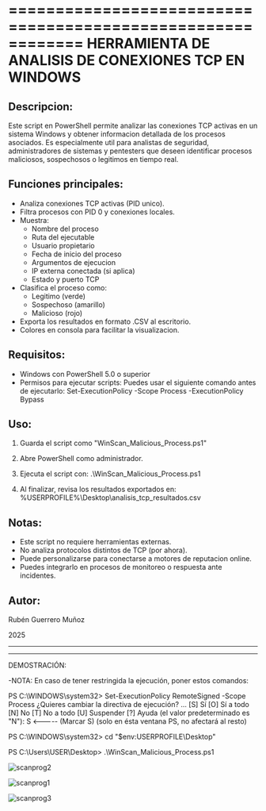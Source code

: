 ============================================================
 HERRAMIENTA DE ANALISIS DE CONEXIONES TCP EN WINDOWS
============================================================

Descripcion:
------------
Este script en PowerShell permite analizar las conexiones TCP activas en un sistema Windows y obtener informacion detallada de los procesos asociados.
Es especialmente util para analistas de seguridad, administradores de sistemas y pentesters que deseen identificar procesos maliciosos, sospechosos o legitimos en tiempo real.

Funciones principales:
----------------------
- Analiza conexiones TCP activas (PID unico).
- Filtra procesos con PID 0 y conexiones locales.
- Muestra:
   * Nombre del proceso
   * Ruta del ejecutable
   * Usuario propietario
   * Fecha de inicio del proceso
   * Argumentos de ejecucion
   * IP externa conectada (si aplica)
   * Estado y puerto TCP
- Clasifica el proceso como:
   * Legitimo (verde)
   * Sospechoso (amarillo)
   * Malicioso (rojo)
- Exporta los resultados en formato .CSV al escritorio.
- Colores en consola para facilitar la visualizacion.

Requisitos:
-----------
- Windows con PowerShell 5.0 o superior
- Permisos para ejecutar scripts:
  Puedes usar el siguiente comando antes de ejecutarlo:
    Set-ExecutionPolicy -Scope Process -ExecutionPolicy Bypass

Uso:
----
1. Guarda el script como "WinScan_Malicious_Process.ps1"
2. Abre PowerShell como administrador.
3. Ejecuta el script con:
    .\WinScan_Malicious_Process.ps1

4. Al finalizar, revisa los resultados exportados en:
   %USERPROFILE%\Desktop\analisis_tcp_resultados.csv

Notas:
------
- Este script no requiere herramientas externas.
- No analiza protocolos distintos de TCP (por ahora).
- Puede personalizarse para conectarse a motores de reputacion online.
- Puedes integrarlo en procesos de monitoreo o respuesta ante incidentes.

Autor:
------
Rubén Guerrero Muñoz

2025

-------------------------------------------------------------------------

-------------------------------------------------------------------------


DEMOSTRACIÓN:

-NOTA: En caso de tener restringida la ejecución, poner estos comandos:

PS C:\WINDOWS\system32> Set-ExecutionPolicy RemoteSigned -Scope Process
 ¿Quieres cambiar la directiva de ejecución?
 ...
[S] Sí  [O] Sí a todo  [N] No  [T] No a todo  [U] Suspender  [?] Ayuda (el valor predeterminado es "N"): S   <----- (Marcar S) (solo en ésta ventana PS, no afectará al resto)

PS C:\WINDOWS\system32> cd "$env:USERPROFILE\Desktop"

PS C:\Users\USER\Desktop> .\WinScan_Malicious_Process.ps1



![scanprog2](https://github.com/user-attachments/assets/54bf9035-7384-4e09-9f97-9a2a9ff79928)


![scanprog1](https://github.com/user-attachments/assets/0ad01abe-76d6-45b9-ae8b-6cf6c2018ad2)


![scanprog3](https://github.com/user-attachments/assets/5b5d5dad-fbaf-414b-a804-1982628c2c36)

